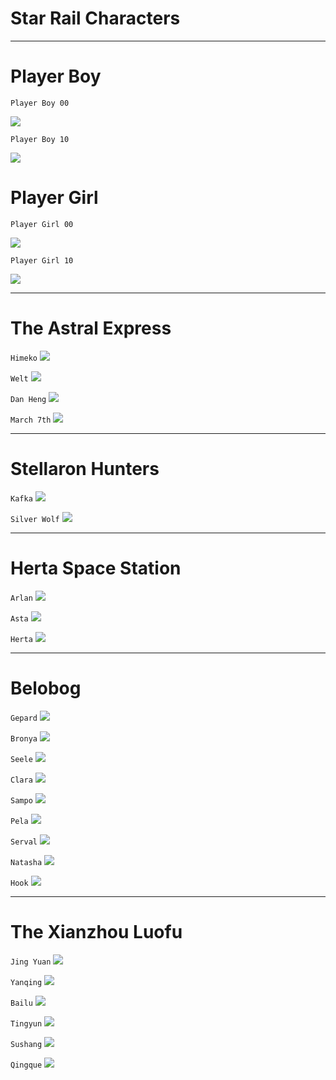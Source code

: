 # Star Rail Characters

---

# Player Boy

```Player Boy 00```

<a href="https://github.com/m4urlclo0/SR-Assets/tree/main/Characters/Avatar_PlayerBoy_00/"> <img src="/img/8001.png"/></a>

```Player Boy 10```

<a href="https://github.com/m4urlclo0/SR-Assets/tree/main/Characters/Avatar_PlayerBoy_10/"> <img src="/img/8003.png"/></a>


# Player Girl

```Player Girl 00```

<a href="https://github.com/m4urlclo0/SR-Assets/tree/main/Characters/Avatar_PlayerGirl_00/"> <img src="/img/8002.png"/></a>

```Player Girl 10```

<a href="https://github.com/m4urlclo0/SR-Assets/tree/main/Characters/Avatar_PlayerGirl_10/"> <img src="/img/8004.png"/></a>

---

# The Astral Express

```Himeko```
<a href="https://github.com/m4urlclo0/SR-Assets/tree/main/Characters/Avatar_Himeko_00/"> <img src="/img/1003.png"/></a>

```Welt```
<a href="https://github.com/m4urlclo0/SR-Assets/tree/main/Characters/Avatar_Welt_00"><img src="/img/1004.png"/></a>

```Dan Heng```
<a href="https://github.com/m4urlclo0/SR-Assets/tree/main/Characters/Avatar_DanHeng_00"> <img src="/img/1002.png"/></a>

```March 7th```
<a href="https://github.com/m4urlclo0/SR-Assets/tree/main/Characters/Avatar_Mar_7th_00"> <img src="/img/1001.png"/></a>

---

# Stellaron Hunters

```Kafka```
<a href=""> <img src="/img/1005.png"/></a>

```Silver Wolf```
<a href=""> <img src="/img/1006.png"/></a>

---

# Herta Space Station

```Arlan```
<a href=""> <img src="/img/1008.png"/></a>

```Asta```
<a href=""> <img src="/img/1009.png"/></a>

```Herta```
<a href=""> <img src="/img/1013.png"/></a>

---

# Belobog

```Gepard```
<a href=""> <img src="/img/1104.png"/></a>

```Bronya```
<a href=""> <img src="/img/1101.png"/></a>

```Seele```
<a href=""> <img src="/img/1102.png"/></a>

```Clara```
<a href=""> <img src="/img/1107.png"/></a>

```Sampo```
<a href=""> <img src="/img/1108.png"/></a>

```Pela```
<a href=""> <img src="/img/1106.png"/></a>

```Serval```
<a href=""> <img src="/img/1103.png"/></a>

```Natasha```
<a href=""> <img src="/img/1105.png"/></a>

```Hook```
<a href=""> <img src="/img/1109.png"/></a>

---

# The Xianzhou Luofu

```Jing Yuan```
<a href=""> <img src="/img/1204.png"/></a>

```Yanqing```
<a href=""> <img src="/img/1209.png"/></a>

```Bailu```
<a href=""> <img src="/img/1211.png"/></a>

```Tingyun```
<a href=""> <img src="/img/1202.png"/></a>

```Sushang```
<a href=""> <img src="/img/1206.png"/></a>

```Qingque```
<a href=""> <img src="/img/1201.png"/></a>
